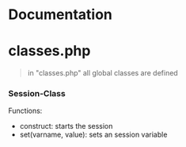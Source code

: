 # Documentation

# classes.php
> in "classes.php" all global classes are defined
### Session-Class
Functions:
- construct: starts the session
- set(varname, value): sets an session variable
